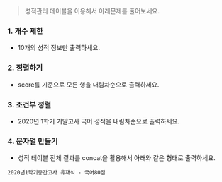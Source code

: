 > 성적관리 테이블을 이용해서 아래문제를 풀어보세요. 

### 1. 개수 제한

* 10개의 성적 정보만 출력하세요. 

### 2. 정렬하기 

* score를 기준으로 모든 행을 내림차순으로 출력하세요. 

### 3. 조건부 정렬

* 2020년 1학기 기말고사 국어 성적을 내림차순으로 출력하세요. 

### 4. 문자열 만들기

* 성적 테이블 전체 결과를 concat을 활용해서 아래와 같은 형태로 출력하세요. 

`2020년1학기중간고사 유재석 - 국어80점`

